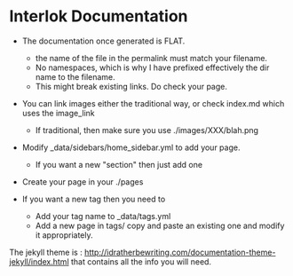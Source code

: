 # Interlok Documentation

- The documentation once generated is FLAT.
    - the name of the file in the permalink must match your filename.
    - No namespaces, which is why I have prefixed effectively the dir name to the filename.
    - This might break existing links. Do check your page.

- You can link images either the traditional way, or check index.md which uses the image_link
    - If traditional, then make sure you use ./images/XXX/blah.png
- Modify _data/sidebars/home_sidebar.yml to add your page.
    - If you want a new "section" then just add one

- Create your page in your ./pages

- If you want a new tag then you need to
    - Add your tag name to _data/tags.yml
    - Add a new page in tags/ copy and paste an existing one and modify it appropriately.

The jekyll theme is : http://idratherbewriting.com/documentation-theme-jekyll/index.html that contains all the info you will need.